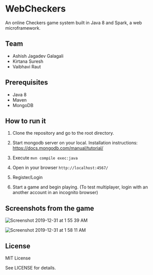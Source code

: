 # WebCheckers

An online Checkers game system built in Java 8 and Spark, a web
microframework.

## Team

- Ashish Jagadev Galagali
- Kirtana Suresh
- Vaibhavi Raut


## Prerequisites

- Java 8
- Maven
- MongoDB


## How to run it

1. Clone the repository and go to the root directory.

3. Start mongodb server on your local. Installation instructions: https://docs.mongodb.com/manual/tutorial/

3. Execute `mvn compile exec:java`

4. Open in your browser `http://localhost:4567/`

5. Register/Login

6. Start a game and begin playing. (To test multiplayer, login with an another account in an incognito browser)

## Screenshots from the game

![Screenshot 2019-12-31 at 1 55 39 AM](https://user-images.githubusercontent.com/42880317/71612875-2927e280-2b71-11ea-8e30-4588d85941fd.png)

![Screenshot 2019-12-31 at 1 58 11 AM](https://user-images.githubusercontent.com/42880317/71612883-3349e100-2b71-11ea-9ca0-dd14bc69da4c.png)


## License
MIT License

See LICENSE for details.
